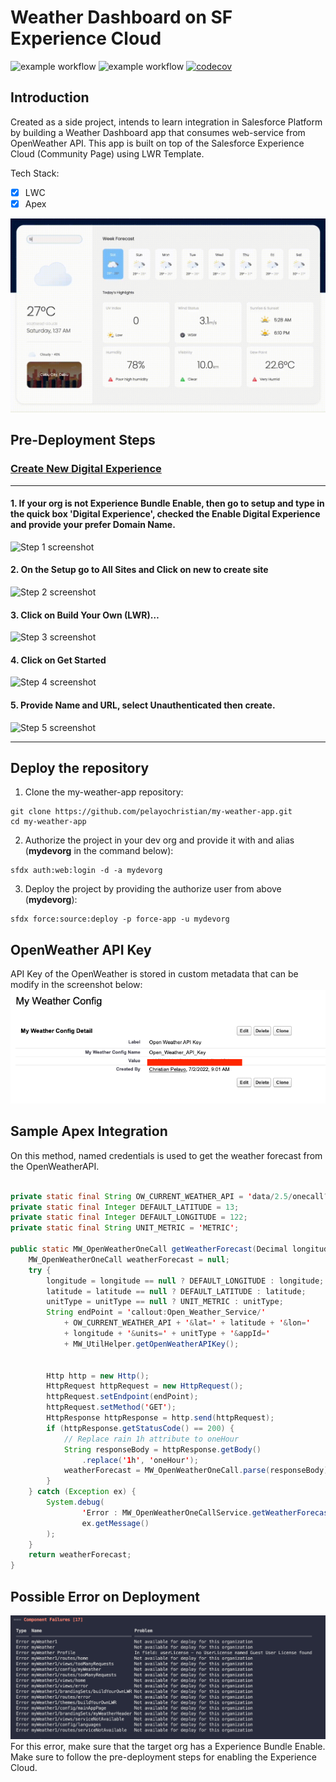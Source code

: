 # Weather Dashboard on SF Experience Cloud
![example workflow](https://github.com/pelayochristian/my-weather-app/actions/workflows/main-ci.yml/badge.svg) ![example workflow](https://github.com/pelayochristian/my-weather-app/actions/workflows/push-development-branch.yml/badge.svg) [![codecov](https://codecov.io/gh/pelayochristian/my-weather-app/branch/main/graph/badge.svg?token=5CX5FT97VV)](https://codecov.io/gh/pelayochristian/my-weather-app)

## Introduction
Created as a side project, intends to learn integration in Salesforce Platform by building a Weather Dashboard app that consumes web-service from OpenWeather API. This app is built on top of the Salesforce Experience Cloud (Community Page) using LWR Template. 

Tech Stack:
- [x] LWC
- [x] Apex

![](demo.gif)

## Pre-Deployment Steps
### [Create New Digital Experience](https://app.tango.us/app/workflow/e6c7a07d-3e59-4ed5-9664-2e853dde4822?utm_source=markdown&utm_medium=markdown&utm_campaign=workflow%20export%20links)

***

#### 1. If your org is not Experience Bundle Enable, then go to setup and type in the quick box 'Digital Experience', checked the Enable Digital Experience and provide your prefer Domain Name.
![Step 1 screenshot](https://images.tango.us/public/image_de9d3d92-be82-424a-b627-1144b5a76a88.png?crop=focalpoint&fit=crop&fp-x=0.5000&fp-y=0.5000&fp-z=1.0000&w=1200&mark-w=0.2&mark-pad=0&mark64=aHR0cHM6Ly9pbWFnZXMudGFuZ28udXMvc3RhdGljL21hZGUtd2l0aC10YW5nby13YXRlcm1hcmsucG5n&ar=1324%3A725)


#### 2. On the Setup go to All Sites and Click on new to create site
![Step 2 screenshot](https://images.tango.us/public/screenshot_df15c9cc-79db-429e-a140-5ee123316bf5.png?crop=focalpoint&fit=crop&fp-x=0.3030&fp-y=0.2667&fp-z=3.0000&w=1200&mark-w=0.2&mark-pad=0&mark64=aHR0cHM6Ly9pbWFnZXMudGFuZ28udXMvc3RhdGljL21hZGUtd2l0aC10YW5nby13YXRlcm1hcmsucG5n&ar=1920%3A943)


#### 3. Click on Build Your Own (LWR)…
![Step 3 screenshot](https://images.tango.us/public/screenshot_0fc6d6a1-be5f-4896-8ab7-fdc3e9fdf353.png?crop=focalpoint&fit=crop&fp-x=0.4961&fp-y=0.4708&fp-z=1.2953&w=1200&mark-w=0.2&mark-pad=0&mark64=aHR0cHM6Ly9pbWFnZXMudGFuZ28udXMvc3RhdGljL21hZGUtd2l0aC10YW5nby13YXRlcm1hcmsucG5n&ar=1920%3A943)


#### 4. Click on Get Started
![Step 4 screenshot](https://images.tango.us/public/screenshot_0d1873bd-2e93-4409-bb91-78fa929482a3.png?crop=focalpoint&fit=crop&fp-x=0.6008&fp-y=0.2444&fp-z=2.2884&w=1200&mark-w=0.2&mark-pad=0&mark64=aHR0cHM6Ly9pbWFnZXMudGFuZ28udXMvc3RhdGljL21hZGUtd2l0aC10YW5nby13YXRlcm1hcmsucG5n&ar=1920%3A943)


#### 5. Provide Name and URL, select Unauthenticated then create.
![Step 5 screenshot](https://images.tango.us/public/image_3a77fced-c369-4c15-8985-187d5f712c35.png?crop=focalpoint&fit=crop&fp-x=0.5000&fp-y=0.5000&fp-z=1.0000&w=1200&mark-w=0.2&mark-pad=0&mark64=aHR0cHM6Ly9pbWFnZXMudGFuZ28udXMvc3RhdGljL21hZGUtd2l0aC10YW5nby13YXRlcm1hcmsucG5n&ar=610%3A714)

***


## Deploy the repository

1. Clone the my-weather-app repository:
```
git clone https://github.com/pelayochristian/my-weather-app.git
cd my-weather-app
```
2. Authorize the project in your dev org and provide it with and alias (**mydevorg** in the command below):
```
sfdx auth:web:login -d -a mydevorg
```
3. Deploy the project by providing the authorize user from above (**mydevorg**):
```
sfdx force:source:deploy -p force-app -u mydevorg
```

## OpenWeather API Key
API Key of the OpenWeather is stored in custom metadata that can be modify in the screenshot below:
![](api_key_custom_metadata.png)

## Sample Apex Integration
On this method, named credentials is used to get the weather forecast from the OpenWeatherAPI.
```java

private static final String OW_CURRENT_WEATHER_API = 'data/2.5/onecall?exclude=hourly,minutely,alerts';
private static final Integer DEFAULT_LATITUDE = 13;
private static final Integer DEFAULT_LONGITUDE = 122;
private static final String UNIT_METRIC = 'METRIC';

public static MW_OpenWeatherOneCall getWeatherForecast(Decimal longitude, Decimal latitude, String unitType) {
    MW_OpenWeatherOneCall weatherForecast = null;
    try {
        longitude = longitude == null ? DEFAULT_LONGITUDE : longitude;
        latitude = latitude == null ? DEFAULT_LATITUDE : latitude;
        unitType = unitType == null ? UNIT_METRIC : unitType;
        String endPoint = 'callout:Open_Weather_Service/' 
            + OW_CURRENT_WEATHER_API + '&lat=' + latitude + '&lon=' 
            + longitude + '&units=' + unitType + '&appId=' 
            + MW_UtilHelper.getOpenWeatherAPIKey();
        

        Http http = new Http();
        HttpRequest httpRequest = new HttpRequest();
        httpRequest.setEndpoint(endPoint);
        httpRequest.setMethod('GET');
        HttpResponse httpResponse = http.send(httpRequest);
        if (httpResponse.getStatusCode() == 200) {
            // Replace rain 1h attribute to oneHour
            String responseBody = httpResponse.getBody()
                .replace('1h', 'oneHour');
            weatherForecast = MW_OpenWeatherOneCall.parse(responseBody);
        }
    } catch (Exception ex) {
        System.debug(
                'Error : MW_OpenWeatherOneCallService.getWeatherForecast() with message ' +
                ex.getMessage()
        );
    }
    return weatherForecast;
}
```

## Possible Error on Deployment
![](error_on_deployment.png)
For this error, make sure that the target org has a Experience Bundle Enable. Make sure to follow the pre-deployment steps for enabling the Experience Cloud.
